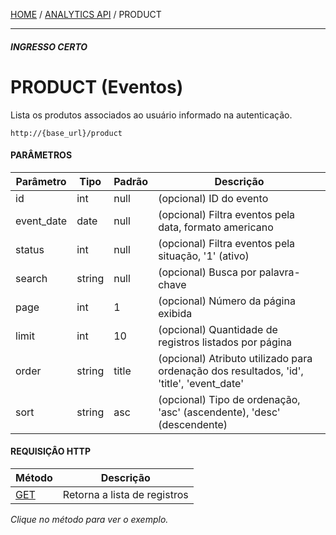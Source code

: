 [HOME](Home) / [ANALYTICS API](IngressoCerto-Analytics-API) / PRODUCT

*****
##### **INGRESSO CERTO**
# **PRODUCT (Eventos)**

Lista os produtos associados ao usuário informado na autenticação.

```
http://{base_url}/product
```

#### PARÂMETROS

Parâmetro  | Tipo   | Padrão     | Descrição
-----------|--------|------------|-----------
id         | int    | null       | (opcional) ID do evento
event_date | date   | null       | (opcional) Filtra eventos pela data, formato americano
status     | int    | null       | (opcional) Filtra eventos pela situação, '1' (ativo)
search     | string | null       | (opcional) Busca por palavra-chave
page       | int    | 1          | (opcional) Número da página exibida
limit      | int    | 10         | (opcional) Quantidade de registros listados por página
order      | string | title      | (opcional) Atributo utilizado para ordenação dos resultados, 'id', 'title', 'event_date'
sort       | string | asc        | (opcional) Tipo de ordenação, 'asc' (ascendente), 'desc' (descendente)

#### REQUISIÇÂO HTTP

Método                                         | Descrição
---------------------------------------------- | ---------
[GET](IngressoCerto-Analytics-API-Product-Get) | Retorna a lista de registros

*Clique no método para ver o exemplo.*